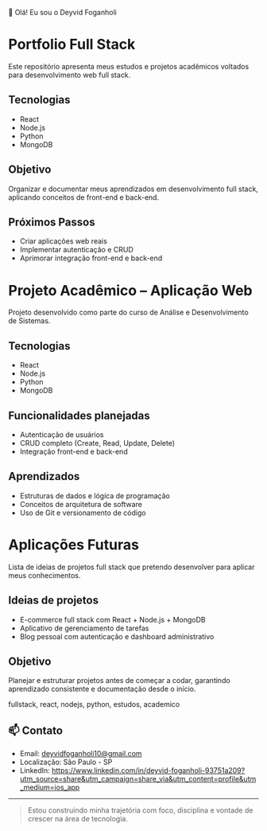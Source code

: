 👋 Olá! Eu sou o Deyvid Foganholi

# Portfolio Full Stack

Este repositório apresenta meus estudos e projetos acadêmicos voltados para desenvolvimento web full stack.

## Tecnologias
- React
- Node.js
- Python
- MongoDB

## Objetivo
Organizar e documentar meus aprendizados em desenvolvimento full stack, aplicando conceitos de front-end e back-end.

## Próximos Passos
- Criar aplicações web reais
- Implementar autenticação e CRUD
- Aprimorar integração front-end e back-end

# Projeto Acadêmico – Aplicação Web

Projeto desenvolvido como parte do curso de Análise e Desenvolvimento de Sistemas.

## Tecnologias
- React
- Node.js
- Python
- MongoDB

## Funcionalidades planejadas
- Autenticação de usuários
- CRUD completo (Create, Read, Update, Delete)
- Integração front-end e back-end

## Aprendizados
- Estruturas de dados e lógica de programação
- Conceitos de arquitetura de software
- Uso de Git e versionamento de código

# Aplicações Futuras

Lista de ideias de projetos full stack que pretendo desenvolver para aplicar meus conhecimentos.

## Ideias de projetos
- E-commerce full stack com React + Node.js + MongoDB
- Aplicativo de gerenciamento de tarefas
- Blog pessoal com autenticação e dashboard administrativo

## Objetivo
Planejar e estruturar projetos antes de começar a codar, garantindo aprendizado consistente e documentação desde o início.

 fullstack, react, nodejs, python, estudos, academico

## 📫 Contato

- Email: deyvidfoganholi10@gmail.com  
- Localização: São Paulo - SP  
- LinkedIn: https://www.linkedin.com/in/deyvid-foganholi-93751a209?utm_source=share&utm_campaign=share_via&utm_content=profile&utm_medium=ios_app

---

> Estou construindo minha trajetória com foco, disciplina e vontade de crescer na área de tecnologia.
